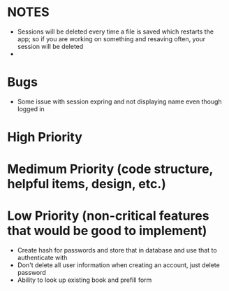 # NOTES
* Sessions will be deleted every time a file is saved which restarts the app; so if you are working on something and resaving often, your session will be deleted
* 

# Bugs
* Some issue with session expring and not displaying name even though logged in

# High Priority

# Medimum Priority (code structure, helpful items, design, etc.)


# Low Priority (non-critical features that would be good to implement)

* Create hash for passwords and store that in database and use that to authenticate with
* Don't delete all user information when creating an account, just delete password
* Ability to look up existing book and prefill form